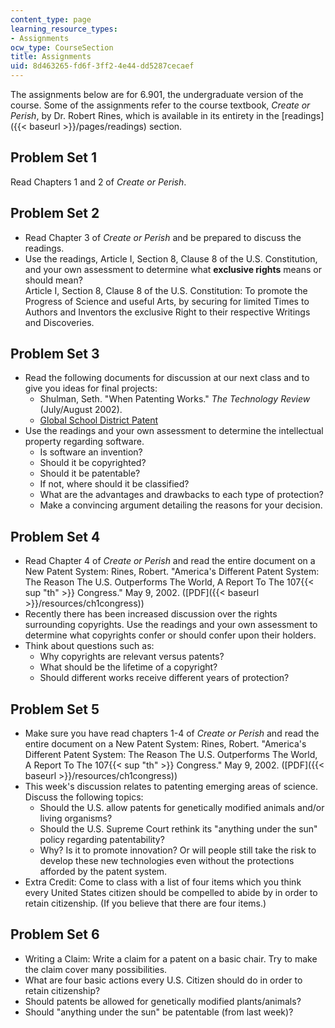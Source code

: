 ```yaml
---
content_type: page
learning_resource_types:
- Assignments
ocw_type: CourseSection
title: Assignments
uid: 8d463265-fd6f-3ff2-4e44-dd5287cecaef
---
```


The assignments below are for 6.901, the undergraduate version of the course. Some of the assignments refer to the course textbook, _Create or Perish_, by Dr. Robert Rines, which is available in its entirety in the [readings]({{< baseurl >}}/pages/readings) section.

Problem Set 1
-------------

Read Chapters 1 and 2 of _Create or Perish_.

Problem Set 2
-------------

*   Read Chapter 3 of _Create or Perish_ and be prepared to discuss the readings.
*   Use the readings, Article I, Section 8, Clause 8 of the U.S. Constitution, and your own assessment to determine what **exclusive rights** means or should mean?  
    Article I, Section 8, Clause 8 of the U.S. Constitution: To promote the Progress of Science and useful Arts, by securing for limited Times to Authors and Inventors the exclusive Right to their respective Writings and Discoveries.

Problem Set 3
-------------

*   Read the following documents for discussion at our next class and to give you ideas for final projects:
    *   Shulman, Seth. "When Patenting Works." _The Technology Review_ (July/August 2002).
    *   [Global School District Patent](http://patft.uspto.gov/netacgi/nph-Parser?Sect1=PTO2&Sect2=HITOFF&p=2&u=/netahtml/search-bool.html&r=57&f=G&l=50&co1=AND&d=ptxt&s1=5,974,446&OS=5,974,446&RS=5,974,446)
*   Use the readings and your own assessment to determine the intellectual property regarding software.
    *   Is software an invention?
    *   Should it be copyrighted?
    *   Should it be patentable?
    *   If not, where should it be classified?
    *   What are the advantages and drawbacks to each type of protection?
    *   Make a convincing argument detailing the reasons for your decision.

Problem Set 4
-------------

*   Read Chapter 4 of _Create or Perish_ and read the entire document on a New Patent System: Rines, Robert. "America's Different Patent System: The Reason The U.S. Outperforms The World, A Report To The 107{{< sup "th" >}} Congress." May 9, 2002. ([PDF]({{< baseurl >}}/resources/ch1congress))
*   Recently there has been increased discussion over the rights surrounding copyrights. Use the readings and your own assessment to determine what copyrights confer or should confer upon their holders.
*   Think about questions such as:
    *   Why copyrights are relevant versus patents?
    *   What should be the lifetime of a copyright?
    *   Should different works receive different years of protection?

Problem Set 5
-------------

*   Make sure you have read chapters 1-4 of _Create or Perish_ and read the entire document on a New Patent System: Rines, Robert. "America's Different Patent System: The Reason The U.S. Outperforms The World, A Report To The 107{{< sup "th" >}} Congress." May 9, 2002. ([PDF]({{< baseurl >}}/resources/ch1congress))
*   This week's discussion relates to patenting emerging areas of science. Discuss the following topics:
    *   Should the U.S. allow patents for genetically modified animals and/or living organisms?
    *   Should the U.S. Supreme Court rethink its "anything under the sun" policy regarding patentability?
    *   Why? Is it to promote innovation? Or will people still take the risk to develop these new technologies even without the protections afforded by the patent system.
*   Extra Credit: Come to class with a list of four items which you think every United States citizen should be compelled to abide by in order to retain citizenship. (If you believe that there are four items.)

Problem Set 6
-------------

*   Writing a Claim: Write a claim for a patent on a basic chair. Try to make the claim cover many possibilities.
*   What are four basic actions every U.S. Citizen should do in order to retain citizenship?
*   Should patents be allowed for genetically modified plants/animals?
*   Should "anything under the sun" be patentable (from last week)?